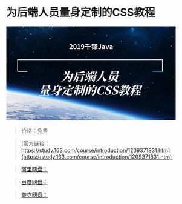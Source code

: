 # 为后端人员量身定制的CSS教程

![img](../../../assets/study163/free/b59d9ff9e6cd4eb7a65a58812be1e0fb.png)

> 价格：免费

> [官方链接：https://study.163.com/course/introduction/1209371831.htm](https://study.163.com/course/introduction/1209371831.htm)

> [阿里网盘：]()

> [百度网盘：]()

> [夸克网盘：]()
